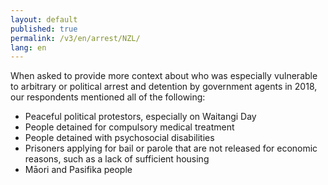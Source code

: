 ```yaml
---
layout: default
published: true
permalink: /v3/en/arrest/NZL/
lang: en
---
```


When asked to provide more context about who was especially vulnerable to arbitrary or political arrest and detention by government agents in 2018, our respondents mentioned all of the following:
-	Peaceful political protestors, especially on Waitangi Day
-	People detained for compulsory medical treatment
-	People detained with psychosocial disabilities
-	Prisoners applying for bail or parole that are not released for economic reasons, such as a lack of sufficient housing
-	Māori and Pasifika people

